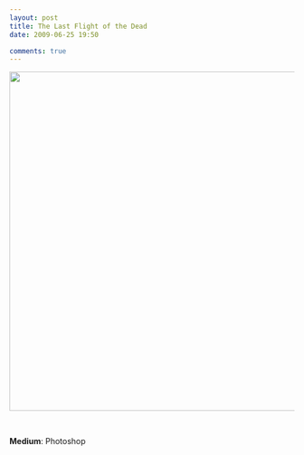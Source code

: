 ```yaml
---
layout: post
title: The Last Flight of the Dead
date: 2009-06-25 19:50

comments: true
---
```

<a href="http://www.cubelabmedia.com/wp-content/uploads/2011/06/lastflightofthedead-1.jpg"><img class="aligncenter size-full wp-image-25" title="lastflightofthedead-1" src="http://www.cubelabmedia.com/wp-content/uploads/2011/06/lastflightofthedead-1.jpg" alt="" width="600" height="600" /></a>

&nbsp;

<strong>Medium</strong>: Photoshop
